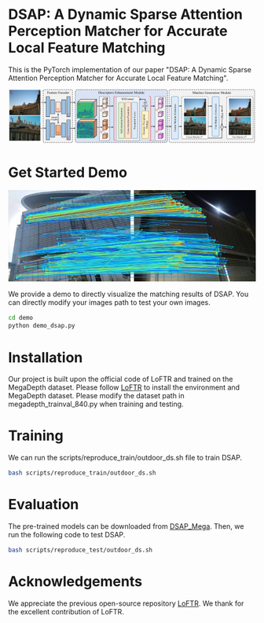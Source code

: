 # DSAP: A Dynamic Sparse Attention Perception Matcher for Accurate Local Feature Matching
This is the PyTorch implementation of our paper "DSAP: A Dynamic Sparse Attention Perception Matcher for Accurate Local Feature Matching".

![overall](https://github.com/mooncake199809/DSAP/blob/main/assets/overall.png)


# Get Started Demo
![demo_img](https://github.com/mooncake199809/DSAP/blob/main/demo/img_res.jpg)

We provide a demo to directly visualize the matching results of DSAP.
You can directly modify your images path to test your own images.
```bash
cd demo
python demo_dsap.py
```

# Installation
Our project is built upon the official code of LoFTR and trained on the MegaDepth dataset.
Please follow [LoFTR](https://github.com/zju3dv/LoFTR) to install the environment and MegaDepth dataset.
Please modify the dataset path in megadepth_trainval_840.py when training and testing.

# Training
We can run the scripts/reproduce_train/outdoor_ds.sh file to train DSAP.
```bash
bash scripts/reproduce_train/outdoor_ds.sh
```

# Evaluation
The pre-trained models can be downloaded from [DSAP_Mega](https://drive.google.com/drive/folders/1FU8GZ_VdUdbBhPw7m00JNr5Nzd7ZEDg4).
Then, we run the following code to test DSAP.
```bash
bash scripts/reproduce_test/outdoor_ds.sh
```

# Acknowledgements
We appreciate the previous open-source repository [LoFTR](https://github.com/zju3dv/LoFTR).
We thank for the excellent contribution of LoFTR.

